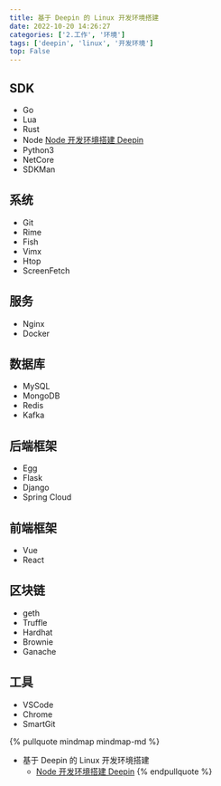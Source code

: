 ```yaml
---
title: 基于 Deepin 的 Linux 开发环境搭建
date: 2022-10-20 14:26:27
categories: ['2.工作', '环境']
tags: ['deepin', 'linux', '开发环境']
top: False
---
```


  
  
## SDK

- Go
- Lua
- Rust
- Node [Node 开发环境搭建 Deepin](../7962ceea5a61f0bcef11f8d9abf63940e874942b)
- Python3
- NetCore
- SDKMan
  
  
## 系统

- Git
- Rime
- Fish
- Vimx
- Htop
- ScreenFetch
  
  
## 服务

- Nginx
- Docker
  
  
## 数据库

- MySQL
- MongoDB
- Redis
- Kafka
  
  
## 后端框架

- Egg
- Flask
- Django
- Spring Cloud
  
  
## 前端框架

- Vue
- React 
  
  
## 区块链

- geth
- Truffle
- Hardhat
- Brownie
- Ganache
  
  
## 工具

- VSCode
- Chrome
- SmartGit


{% pullquote mindmap mindmap-md %}
- 基于 Deepin 的 Linux 开发环境搭建
  - [Node 开发环境搭建 Deepin](../7962ceea5a61f0bcef11f8d9abf63940e874942b)
{% endpullquote %}